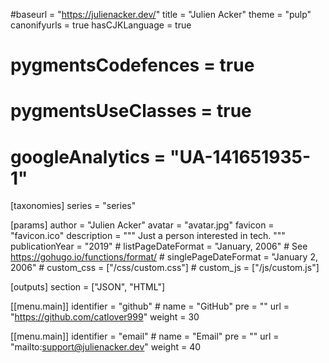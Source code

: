 #baseurl = "https://julienacker.dev/"
title = "Julien Acker"
theme = "pulp"
canonifyurls = true
hasCJKLanguage = true
# pygmentsCodefences = true
# pygmentsUseClasses = true
# googleAnalytics = "UA-141651935-1"

[taxonomies]
  series = "series"

[params]
    author = "Julien Acker"
    avatar = "avatar.jpg"
    favicon = "favicon.ico"
    description = """
        Just a person interested in tech.
    """
    publicationYear = "2019"
    # listPageDateFormat = "January, 2006" # See https://gohugo.io/functions/format/
    # singlePageDateFormat = "January 2, 2006"
    # custom_css = ["/css/custom.css"]
    # custom_js = ["/js/custom.js"]

[outputs]
    section = ["JSON", "HTML"]

[[menu.main]]
    identifier = "github"
    # name = "GitHub"
    pre = "<i class='fab fa-github fa-lg'></i>"
    url = "https://github.com/catlover999"
    weight = 30

[[menu.main]]
    identifier = "email"
    # name = "Email"
    pre = "<i class='fa fa-envelope fa-lg'></i>"
    url = "mailto:support@julienacker.dev"
    weight = 40
